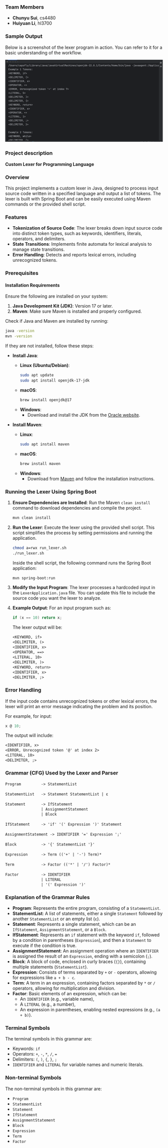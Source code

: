 
### Team Members
- **Chunyu Sui**, cs4480
- **Huiyuan Li**, hl3700

### Sample Output
Below is a screenshot of the lexer program in action. You can refer to it for a basic understanding of the workflow.

![Lexer Sample Output](img.png)

### Project description
**Custom Lexer for Programming Language**

### Overview
This project implements a custom lexer in Java, designed to process input source code written in a specified language and output a list of tokens. The lexer is built with Spring Boot and can be easily executed using Maven commands or the provided shell script.

### Features
- **Tokenization of Source Code**: The lexer breaks down input source code into distinct token types, such as keywords, identifiers, literals, operators, and delimiters.
- **State Transitions**: Implements finite automata for lexical analysis to manage state transitions.
- **Error Handling**: Detects and reports lexical errors, including unrecognized tokens.

### Prerequisites

#### Installation Requirements
Ensure the following are installed on your system:
1. **Java Development Kit (JDK)**: Version 17 or later.
2. **Maven**: Make sure Maven is installed and properly configured.

Check if Java and Maven are installed by running:

```bash
java -version
mvn -version
```

If they are not installed, follow these steps:

- **Install Java**:
    - **Linux (Ubuntu/Debian)**:
      ```bash
      sudo apt update
      sudo apt install openjdk-17-jdk
      ```
    - **macOS**:
      ```bash
      brew install openjdk@17
      ```
    - **Windows**:
        - Download and install the JDK from the [Oracle website](https://www.oracle.com/java/technologies/javase-jdk17-downloads.html).

- **Install Maven**:
    - **Linux**:
      ```bash
      sudo apt install maven
      ```
    - **macOS**:
      ```bash
      brew install maven
      ```
    - **Windows**:
        - Download from [Maven](https://maven.apache.org/download.cgi) and follow the installation instructions.

### Running the Lexer Using Spring Boot

1. **Ensure Dependencies are Installed**:
   Run the Maven `clean install` command to download dependencies and compile the project.

    ```bash
    mvn clean install
    ```

2. **Run the Lexer**:
   Execute the lexer using the provided shell script. This script simplifies the process by setting permissions and running the application.

    ```bash
    chmod a=rwx run_lexer.sh
    ./run_lexer.sh
    ```

   Inside the shell script, the following command runs the Spring Boot application:

    ```bash
    mvn spring-boot:run
    ```

3. **Modify the Input Program**:
   The lexer processes a hardcoded input in the `LexerApplication.java` file. You can update this file to include the source code you want the lexer to analyze.

4. **Example Output**:
   For an input program such as:

    ```c
    if (x == 10) return x;
    ```

   The lexer output will be:
    ```
    <KEYWORD, if>
    <DELIMITER, (>
    <IDENTIFIER, x>
    <OPERATOR, ==>
    <LITERAL, 10>
    <DELIMITER, )>
    <KEYWORD, return>
    <IDENTIFIER, x>
    <DELIMITER, ;>
    ```

### Error Handling
If the input code contains unrecognized tokens or other lexical errors, the lexer will print an error message indicating the problem and its position.

For example, for input:
```c
x @ 10;
```

The output will include:
```
<IDENTIFIER, x>
<ERROR, Unrecognized token '@' at index 2>
<LITERAL, 10>
<DELIMITER, ;>
```

### Grammar (CFG) Used by the Lexer and Parser

```
Program         -> StatementList

StatementList   -> Statement StatementList | ε

Statement       -> IfStatement
                | AssignmentStatement
                | Block

IfStatement     -> 'if' '(' Expression ')' Statement

AssignmentStatement -> IDENTIFIER '=' Expression ';'

Block           -> '{' StatementList '}'

Expression      -> Term (('+' | '-') Term)*

Term            -> Factor (('*' | '/') Factor)*

Factor          -> IDENTIFIER
                | LITERAL
                | '(' Expression ')'
```

### Explanation of the Grammar Rules

- **Program**: Represents the entire program, consisting of a `StatementList`.
- **StatementList**: A list of statements, either a single `Statement` followed by another `StatementList` or an empty list (`ε`).
- **Statement**: Represents a single statement, which can be an `IfStatement`, `AssignmentStatement`, or a `Block`.
- **IfStatement**: Represents an `if` statement with the keyword `if`, followed by a condition in parentheses (`Expression`), and then a `Statement` to execute if the condition is true.
- **AssignmentStatement**: An assignment operation where an `IDENTIFIER` is assigned the result of an `Expression`, ending with a semicolon (`;`).
- **Block**: A block of code, enclosed in curly braces (`{}`), containing multiple statements (`StatementList`).
- **Expression**: Consists of terms separated by `+` or `-` operators, allowing for expressions like `a + b - c`.
- **Term**: A term in an expression, containing factors separated by `*` or `/` operators, allowing for multiplication and division.
- **Factor**: Basic elements of an expression, which can be:
    - An `IDENTIFIER` (e.g., variable name),
    - A `LITERAL` (e.g., a number),
    - An expression in parentheses, enabling nested expressions (e.g., `(a + b)`).

### Terminal Symbols

The terminal symbols in this grammar are:

- Keywords: `if`
- Operators: `+`, `-`, `*`, `/`, `=`
- Delimiters: `(`, `)`, `{`, `}`, `;`
- `IDENTIFIER` and `LITERAL` for variable names and numeric literals.

### Non-terminal Symbols

The non-terminal symbols in this grammar are:

- `Program`
- `StatementList`
- `Statement`
- `IfStatement`
- `AssignmentStatement`
- `Block`
- `Expression`
- `Term`
- `Factor`

